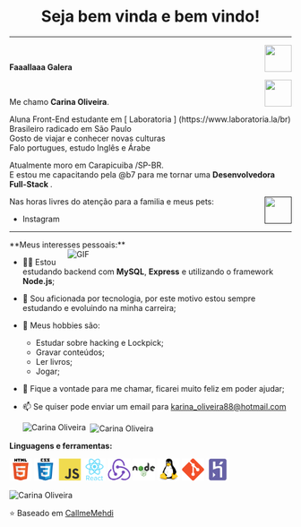<h1 align="center"> Seja bem vinda e bem vindo! </h1>
<hr />
<a href="https://github.com/karina1602" target="_blank">
  <img align="right" src="https://cdn.iconscout.com/icon/free/png-256/github-108-438008.png" width="48px" height="48px">
</a><br />
<p align="left" > 
  <b>Faaallaaa Galera</b>
</p>
<a href="https://www.instagram.com/carinaoliveira9250/" target="_blank">
  <img align="right" src="https://cdn.icon-icons.com/icons2/1211/PNG/512/1491579602-yumminkysocialmedia36_83067.png" width="48px" height="48px">
</a><br />
<p align="left" >
Me chamo <b> Carina Oliveira</b>.
</p>
<p align="left" >
Aluna Front-End estudante em [ Laboratoria ] (https://www.laboratoria.la/br) <br>
Brasileiro radicado em São Paulo <br>
Gosto de  viajar e conhecer novas culturas <br>
Falo portugues, estudo Inglês e Árabe <br>
  
  Atualmente moro em Carapicuiba /SP-BR.<br />
E estou me capacitando pela @b7 para me tornar uma <b>Desenvolvedora Full-Stack </b>.
</p>
<a href="" target="_blank">
  <img align="right" src="https://i.ibb.co/Kx2GSrT/linkedin.png" width="48px" height="48px">
</a>
<p align="left" >
Nas horas livres do atenção para a familia e meus pets:
</p>
<p align="left" >
<ul>
  <li>Instagram </li>
</ul>
</p>
<hr />
**Meus interesses pessoais:**

<img align="right" alt="GIF" src="https://octocat-generator-assets.githubusercontent.com/my-octocat-1617798893728.png" width="400px" />

- 👩‍💻 Estou estudando backend com **MySQL**, **Express** e utilizando o framework **Node.js**;
- 💼 Sou aficionada por tecnologia, por este motivo estou sempre estudando e evoluindo na minha carreira;
- 👾 Meus hobbies são: 
  - Estudar sobre hacking e Lockpick; 
  - Gravar conteúdos;
  - Ler livros;
  - Jogar;
- 💬 Fique a vontade para me chamar, ficarei muito feliz em poder ajudar;
- 📫 Se quiser pode enviar um email para karina_oliveira88@hotmail.com

  <img align="left" src="https://github-readme-stats.vercel.app/api/top-langs/?username=karina1602&layout=compact&theme=c8a2c8&title_color=993399" alt="Carina Oliveira" />
</p>
<p>&nbsp;
  <img align="center" src="https://github-readme-stats.vercel.app/api?username=karina1602&count_private=true&show_icons=true&theme=graywhite&icon_color=c8a2c8&title_color=993399" alt="Carina Oliveira" />
</p>

**Linguagens e ferramentas:**  
<p align="left">
<img src="https://raw.githubusercontent.com/devicons/devicon/master/icons/html5/html5-original-wordmark.svg" alt="html5" width="40" height="40"/> 
<img src="https://raw.githubusercontent.com/devicons/devicon/master/icons/css3/css3-original-wordmark.svg" alt="css3" width="40" height="40"/> 
<img src="https://raw.githubusercontent.com/devicons/devicon/master/icons/javascript/javascript-original.svg" alt="javascript" width="40" height="40"/>
<img src="https://raw.githubusercontent.com/devicons/devicon/master/icons/react/react-original-wordmark.svg" alt="react" width="40" height="40"/>
<img src="https://raw.githubusercontent.com/devicons/devicon/master/icons/redux/redux-original.svg" alt="redux" width="40" height="40"/> 
<img src="https://raw.githubusercontent.com/devicons/devicon/master/icons/nodejs/nodejs-original-wordmark.svg" alt="nodejs" width="40" height="40"/> 
<img src="https://raw.githubusercontent.com/devicons/devicon/master/icons/linux/linux-original.svg" alt="linux" width="40" height="40" />
<img src="https://raw.githubusercontent.com/devicons/devicon/master/icons/git/git-original.svg" alt="git" width="40" height="40"/> 
<img src="https://raw.githubusercontent.com/devicons/devicon/master/icons/heroku/heroku-plain.svg" alt="heroku" width="40" height="40" />

</p>


<p align="left"> <img src="https://komarev.com/ghpvc/?username=karina1602" alt="Carina Oliveira" /> </p>

⭐️ Baseado em [CallmeMehdi](https://github.com/CallmeMehdi)
